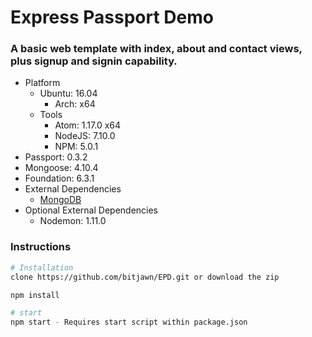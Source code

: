 # Express Passport Demo
<h3>A basic web template with index, about and contact views, plus signup and signin capability.</h3>

<ul>
	<li>Platform
		<ul>
			<li>Ubuntu: 16.04
				<ul>
					<li>Arch: x64</li>
				</ul>
			</li>
			<li>Tools
				<ul>
					<li>Atom: 1.17.0 x64</li>
					<li>NodeJS: 7.10.0</li>
					<li>NPM: 5.0.1</li>
				</ul>
			</li>
		</ul>
	</li>
	<li>Passport: 0.3.2</li>
	<li>Mongoose: 4.10.4</li>
	<li>Foundation: 6.3.1</li>
	<li>External Dependencies
		<ul>
			<li><a href="https://docs.mongodb.com/">MongoDB</a></li>
		</ul>
	</li>
	<li>Optional External Dependencies
		<ul>
			<li>Nodemon: 1.11.0</li>
		</ul>
	</li>
</ul>

<h3>Instructions</h3>

```bash
# Installation
clone https://github.com/bitjawn/EPD.git or download the zip

npm install

# start
npm start - Requires start script within package.json
```
